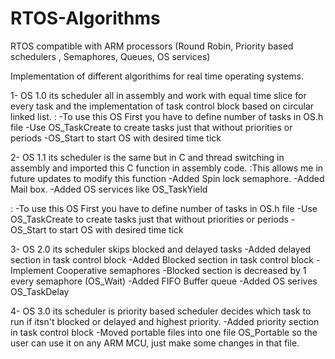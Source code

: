 # RTOS-Algorithms
RTOS compatible with ARM processors (Round Robin, Priority based schedulers , Semaphores, Queues, OS services)

Implementation of different algorithims for real time operating systems.

1- OS 1.0 its scheduler all in assembly and work with equal time slice for every task and the implementation of task control block
   based on circular linked list.
   : -To use this OS First you have to define number of tasks in OS.h file
     -Use OS_TaskCreate to create tasks just that without priorities or periods
     -OS_Start to start OS with desired time tick
     

2- OS 1.1 its scheduler is the same but in C and thread switching in assembly and imported this C function in assembly code.
   :This allows me in future updates to modify this function
   -Added Spin lock semaphore.
   -Added Mail box.
   -Added OS services like OS_TaskYield
   
   : -To use this OS First you have to define number of tasks in OS.h file
     -Use OS_TaskCreate to create tasks just that without priorities or periods
     -OS_Start to start OS with desired time tick
   
   
3- OS 2.0 its scheduler skips blocked and delayed tasks 
   -Added delayed section in task control block
   -Added Blocked section in task control block
   -Implement Cooperative semaphores
   -Blocked section is decreased by 1 every semaphore (OS_Wait)
   -Added FIFO Buffer queue
   -Added OS serives OS_TaskDelay
   
 
4- OS 3.0 its scheduler is priority based scheduler decides which task to run if itsn't blocked or delayed and highest priority.
   -Added priority section in task control block
   -Moved portable files into one file OS_Portable so the user can use it on any ARM MCU, just make some changes in that file.
